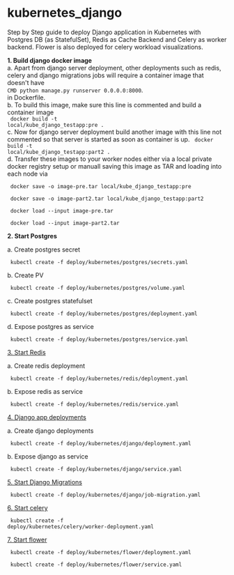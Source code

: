 # kubernetes_django

Step by Step guide to deploy Django application in Kubernetes with Postgres DB (as StatefulSet), Redis as Cache Backend and Celery as worker backend.
Flower is also deployed for celery workload visualizations.

<b>1. Build django docker image </b>
  <br>
  a. Apart from django server deployment, other deployments such as redis, celery and django migrations jobs will require a container image that doesn't have 
  <br>
     <code>CMD python manage.py runserver 0.0.0.0:8000</code>. 
  <br>
  in Dockerfile.
  <br>
  b. To build this image, make sure this line is commented and build a container image 
  <br>
     <code> docker build -t local/kube_django_testapp:pre . </code>
  <br>
  c. Now for django server deployment build another image with this line not commented so that server is started as soon as container is up.
     <code> docker build -t local/kube_django_testapp:part2 . </code>
  <br>
  d. Transfer these images to your worker nodes either via a local private docker registry setup or manuall saving this image as TAR 
     and loading into each node via
     
     docker save -o image-pre.tar local/kube_django_testapp:pre
     
     docker save -o image-part2.tar local/kube_django_testapp:part2
     
     docker load --input image-pre.tar
     
     docker load --input image-part2.tar
     
     
<b>2. Start Postgres</b>


  a. Create postgres secret
  
     kubectl create -f deploy/kubernetes/postgres/secrets.yaml
     
  b. Create PV
  
     kubectl create -f deploy/kubernetes/postgres/volume.yaml
     
  c. Create postgres statefulset
  
     kubectl create -f deploy/kubernetes/postgres/deployment.yaml
     
  d. Expose postgres as service 
  
     kubectl create -f deploy/kubernetes/postgres/service.yaml

<u>3. Start Redis</u>

  a. Create redis deployment
  
     kubectl create -f deploy/kubernetes/redis/deployment.yaml
     
  b. Expose redis as service
  
     kubectl create -f deploy/kubernetes/redis/service.yaml
     

<u>4. Django app deployments</u>

  a. Create django deployments 
  
     kubectl create -f deploy/kubernetes/django/deployment.yaml
     
  b. Expose django as service 
  
     kubectl create -f deploy/kubernetes/django/service.yaml
     
 
<u>5. Start Django Migrations </u>

  <code> kubectl create -f deploy/kubernetes/django/job-migration.yaml </code>
  
  
<u>6. Start celery </u>

  <code> kubectl create -f deploy/kubernetes/celery/worker-deployment.yaml </code>
  
<u>7. Start flower </u>

  <code> kubectl create -f deploy/kubernetes/flower/deployment.yaml </code>
  
  <code> kubectl create -f deploy/kubernetes/flower/service.yaml </code>
  
